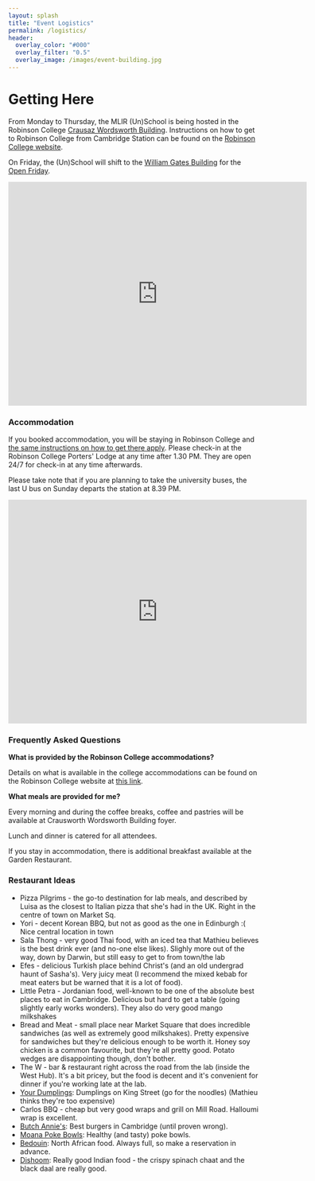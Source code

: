 ```yaml
---
layout: splash
title: "Event Logistics"
permalink: /logistics/
header:
  overlay_color: "#000"
  overlay_filter: "0.5"
  overlay_image: /images/event-building.jpg
---
```


# Getting Here

From Monday to Thursday, the MLIR (Un)School is being hosted in the Robinson College [Crausaz Wordsworth Building](https://www.robinson.cam.ac.uk/conferences/meet/crausaz-wordsworth-building). Instructions on how to get to Robinson College from Cambridge Station can be found on the [Robinson College website](https://www.robinson.cam.ac.uk/contact-us/visiting-robinson/public-transport). 

On Friday, the (Un)School will shift to the [William Gates Building](https://maps.app.goo.gl/cyk3iKnv5FUgE6xe7) for the [Open Friday](open-friday).

<!-- <iframe src="https://www.google.com/maps/embed?pb=!1m18!1m12!1m3!1d2038.3355040998117!2d0.10293745888900475!3d52.20532232018525!2m3!1f0!2f0!3f0!3m2!1i1024!2i768!4f13.1!3m3!1m2!1s0x47d870b142eed76b%3A0x576ce34c87efbddd!2sCrausaz%20Wordsworth%20Building%2C%20Robinson%20College!5e0!3m2!1sen!2suk!4v1757071861284!5m2!1sen!2suk" width="600" height="450" style="border:0;" allowfullscreen="" loading="lazy" referrerpolicy="no-referrer-when-downgrade"></iframe> -->

<iframe src="https://www.google.com/maps/embed?pb=!1m18!1m12!1m3!1d5665.63187633467!2d0.09423076299846804!3d52.21007263301648!2m3!1f0!2f0!3f0!3m2!1i1024!2i768!4f13.1!3m3!1m2!1s0x47d8774a3fdc414b%3A0xe98fb897497ce850!2sWilliam%20Gates%20Building%2C%2015%20JJ%20Thomson%20Ave%2C%20Cambridge%20CB3%200FD!5e0!3m2!1sen!2suk!4v1757605495623!5m2!1sen!2suk" width="600" height="450" style="border:0;" allowfullscreen="" loading="lazy" referrerpolicy="no-referrer-when-downgrade"></iframe>

### Accommodation

If you booked accommodation, you will be staying in Robinson College and [the same instructions on how to get there apply](https://www.robinson.cam.ac.uk/contact-us/visiting-robinson/public-transport). Please check-in at the Robinson College Porters' Lodge at any time after 1.30 PM. They are open 24/7 for check-in at any time afterwards.

Please take note that if you are planning to take the university buses, the last U bus on Sunday departs the station at 8.39 PM.

<iframe src="https://www.google.com/maps/embed?pb=!1m18!1m12!1m3!1d5473.356577283845!2d0.10478836352597375!3d52.20424011502731!2m3!1f0!2f0!3f0!3m2!1i1024!2i768!4f13.1!3m3!1m2!1s0x47d870b1020987a1%3A0xd53fc9646c4ca42e!2sRobinson%20College!5e0!3m2!1sen!2suk!4v1757071370457!5m2!1sen!2suk" width="600" height="450" style="border:0;" allowfullscreen="" loading="lazy" referrerpolicy="no-referrer-when-downgrade"></iframe>



### Frequently Asked Questions

**What is provided by the Robinson College accommodations?**

Details on what is available in the college accommodations can be found on the Robinson College website at [this link]( https://www.robinson.cam.ac.uk/conferences/stay).

**What meals are provided for me?**

Every morning and during the coffee breaks, coffee and pastries will be available at Crausworth Wordsworth Building foyer.

Lunch and dinner is catered for all attendees. 

If you stay in accommodation, there is additional breakfast available at the Garden Restaurant.

### Restaurant Ideas

* Pizza Pilgrims - the go-to destination for lab meals, and described by Luisa as the closest to Italian pizza that she's had in the UK.  Right in the centre of town on Market Sq.
* Yori - decent Korean BBQ, but not as good as the one in Edinburgh :( Nice central location in town
* Sala Thong - very good Thai food, with an iced tea that Mathieu believes is the best drink ever (and no-one else likes). Slighly more out of the way, down by Darwin, but still easy to get to from town/the lab
* Efes - delicious Turkish place behind Christ's (and an old undergrad haunt of Sasha's). Very juicy meat (I recommend the mixed kebab for meat eaters but be warned that it is a lot of food).
* Little Petra - Jordanian food, well-known to be one of the absolute best places to eat in Cambridge. Delicious but hard to get a table (going slightly early works wonders). They also do very good mango milkshakes
* Bread and Meat - small place near Market Square that does incredible sandwiches (as well as extremely good milkshakes). Pretty expensive for sandwiches but they're delicious enough to be worth it. Honey soy chicken is a common favourite, but they're all pretty good. Potato wedges are disappointing though, don't bother.
* The W - bar & restaurant right across the road from the lab (inside the West Hub). It's a bit pricey, but the food is decent and it's convenient for dinner if you're working late at the lab.
* [Your Dumplings](https://maps.app.goo.gl/p5Q2YWRccCwMDFt77): Dumplings on King Street (go for the noodles) (Mathieu thinks they're too expensive)
* Carlos BBQ - cheap but very good wraps and grill on Mill Road. Halloumi wrap is excellent.
* [Butch Annie's](https://maps.app.goo.gl/QD1H7VfHuwoPw6PJ6): Best burgers in Cambridge (until proven wrong).
* [Moana Poke Bowls](https://maps.app.goo.gl/isqZ4UzmCFa1TGee9): Healthy (and tasty) poke bowls.
* [Bedouin](https://www.bedouin-cambridge.com/): North African food. Always full, so make a reservation in advance.
* [Dishoom](https://www.permitroom.co.uk/locations/cambridge/): Really good Indian food - the crispy spinach chaat and the black daal are really good.
